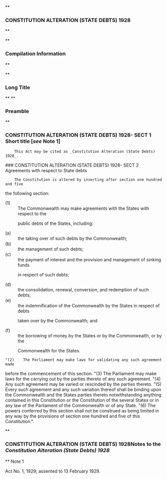 **

###  CONSTITUTION ALTERATION (STATE DEBTS) 1928 
**


**

###  Compilation Information 
**





**

###  Long Title 
**
**

###  Preamble 
**

###  CONSTITUTION ALTERATION (STATE DEBTS) 1928- SECT 1  Short title [_see_ Note 1] 
<dl compact="">

		This Act may be cited as _Constitution Alteration (State Debts) 1928_.

 </dl>
###  CONSTITUTION ALTERATION (STATE DEBTS) 1928- SECT 2  Agreements with respect to State debts 
<dl compact="">

		The Constitution is altered by inserting after section one hundred and five

the following section:

 </dl>
<dl compact="">

<dt>(1)</dt><dd>The Commonwealth may make agreements with the States with respect to the

public debts of the States, including:

</dd> </dl>
<dl compact=""><dl compact="">

<dt>(a)</dt><dd>the taking over of such debts by the Commonwealth;</dd>

<dt>(b)</dt><dd>the management of such debts;</dd>

<dt>(c)</dt><dd>the payment of interest and the provision and management of sinking funds

in respect of such debts;</dd>

<dt>(d)</dt><dd>the consolidation, renewal, conversion, and redemption of such debts;</dd>

<dt>(e)</dt><dd>the indemnification of the Commonwealth by the States in respect of debts

taken over by the Commonwealth; and</dd>

<dt>(f)</dt><dd>the borrowing of money by the States or by the Commonwealth, or by the

Commonwealth for the States.

</dd>

</dl></dl>
<dl compact="">

	"(2)	The Parliament may make laws for validating any such agreement made

before the commencement of this section. 	"(3)	The Parliament may make laws for the carrying out by the parties thereto of any such agreement. 	"(4)	Any such agreement may be varied or rescinded by the parties thereto. 	"(5)	Every such agreement and any such variation thereof shall be binding upon the Commonwealth and the States parties thereto notwithstanding anything contained in this Constitution or the Constitution of the several States or in any law of the Parliament of the Commonwealth or of any State. 	"(6)	The powers conferred by this section shall not be construed as being limited in any way by the provisions of section one hundred and five of this Constitution.".  </dl>
**

###  CONSTITUTION ALTERATION (STATE DEBTS) 1928<centreit>Notes to the _Constitution Alteration (State Debts) 1928_ </centreit>
**
Note 1
<dl compact="">

Act No.&#160;1, 1929; assented to 13&#160;February 1929.

 </dl>




